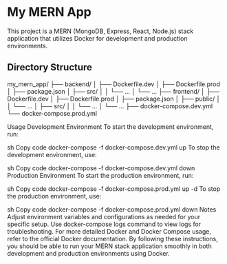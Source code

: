 # My MERN App

This project is a MERN (MongoDB, Express, React, Node.js) stack application that utilizes Docker for development and production environments.

## Directory Structure

my_mern_app/
├── backend/
│ ├── Dockerfile.dev
│ ├── Dockerfile.prod
│ ├── package.json
│ ├── src/
│ │ └── ...
│ └── ...
├── frontend/
│ ├── Dockerfile.dev
│ ├── Dockerfile.prod
│ ├── package.json
│ ├── public/
│ │ └── ...
│ ├── src/
│ │ └── ...
│ └── ...
├── docker-compose.dev.yml
└── docker-compose.prod.yml

Usage
Development Environment
To start the development environment, run:

sh
Copy code
docker-compose -f docker-compose.dev.yml up
To stop the development environment, use:

sh
Copy code
docker-compose -f docker-compose.dev.yml down
Production Environment
To start the production environment, run:

sh
Copy code
docker-compose -f docker-compose.prod.yml up -d
To stop the production environment, use:

sh
Copy code
docker-compose -f docker-compose.prod.yml down
Notes
Adjust environment variables and configurations as needed for your specific setup.
Use docker-compose logs command to view logs for troubleshooting.
For more detailed Docker and Docker Compose usage, refer to the official Docker documentation.
By following these instructions, you should be able to run your MERN stack application smoothly in both development and production environments using Docker.






